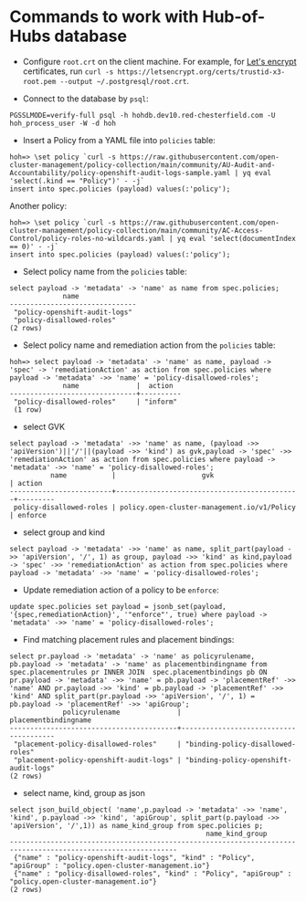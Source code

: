 # Commands to work with Hub-of-Hubs database

* Configure `root.crt` on the client machine. For example, for
[Let's encrypt](https://letsencrypt.org/) certificates, run `curl -s https://letsencrypt.org/certs/trustid-x3-root.pem --output ~/.postgresql/root.crt`.

* Connect to the database by `psql`:

```
PGSSLMODE=verify-full psql -h hohdb.dev10.red-chesterfield.com -U hoh_process_user -W -d hoh
```

* Insert a Policy from a YAML file into `policies` table:

```
hoh=> \set policy `curl -s https://raw.githubusercontent.com/open-cluster-management/policy-collection/main/community/AU-Audit-and-Accountability/policy-openshift-audit-logs-sample.yaml | yq eval 'select(.kind == "Policy")' - -j`
insert into spec.policies (payload) values(:'policy');
```

Another policy:
```
hoh=> \set policy `curl -s https://raw.githubusercontent.com/open-cluster-management/policy-collection/main/community/AC-Access-Control/policy-roles-no-wildcards.yaml | yq eval 'select(documentIndex == 0)' - -j`
insert into spec.policies (payload) values(:'policy');
```


* Select policy name from the `policies` table:

```
select payload -> 'metadata' -> 'name' as name from spec.policies;
             name              
-------------------------------
 "policy-openshift-audit-logs"
 "policy-disallowed-roles"
(2 rows)

```

* Select policy name and remediation action from the `policies` table:

```
hoh=> select payload -> 'metadata' -> 'name' as name, payload -> 'spec' -> 'remediationAction' as action from spec.policies where payload -> 'metadata' ->> 'name' = 'policy-disallowed-roles';
             name              |  action  
-------------------------------+----------
 "policy-disallowed-roles"     | "inform"
 (1 row)

```

* select GVK
```
select payload -> 'metadata' ->> 'name' as name, (payload ->> 'apiVersion')||'/'||(payload ->> 'kind') as gvk,payload -> 'spec' ->> 'remediationAction' as action from spec.policies where payload -> 'metadata' ->> 'name' = 'policy-disallowed-roles';
          name           |                     gvk                     | action  
-------------------------+---------------------------------------------+---------
 policy-disallowed-roles | policy.open-cluster-management.io/v1/Policy | enforce
```

* select group and kind
```
select payload -> 'metadata' ->> 'name' as name, split_part(payload ->> 'apiVersion', '/', 1) as group, payload ->> 'kind' as kind,payload -> 'spec' ->> 'remediationAction' as action from spec.policies where payload -> 'metadata' ->> 'name' = 'policy-disallowed-roles';
```

* Update remediation action of a policy to be `enforce`:

```
update spec.policies set payload = jsonb_set(payload, '{spec,remediationAction}', '"enforce"', true) where payload -> 'metadata' ->> 'name' = 'policy-disallowed-roles';
```

* Find matching placement rules and placement bindings:

```
select pr.payload -> 'metadata' -> 'name' as policyrulename, pb.payload -> 'metadata' -> 'name' as placementbindingname from spec.placementrules pr INNER JOIN  spec.placementbindings pb ON pr.payload -> 'metadata' ->> 'name' = pb.payload -> 'placementRef' ->> 'name' AND pr.payload ->> 'kind' = pb.payload -> 'placementRef' ->> 'kind' AND split_part(pr.payload ->> 'apiVersion', '/', 1) = pb.payload -> 'placementRef' ->> 'apiGroup';
             policyrulename              |         placementbindingname          
-----------------------------------------+---------------------------------------
 "placement-policy-disallowed-roles"     | "binding-policy-disallowed-roles"
 "placement-policy-openshift-audit-logs" | "binding-policy-openshift-audit-logs"
(2 rows)

```

* select name, kind, group as json

```
select json_build_object( 'name',p.payload -> 'metadata' ->> 'name', 'kind', p.payload ->> 'kind', 'apiGroup', split_part(p.payload ->> 'apiVersion', '/',1)) as name_kind_group from spec.policies p;
                                                name_kind_group                                                
---------------------------------------------------------------------------------------------------------------
 {"name" : "policy-openshift-audit-logs", "kind" : "Policy", "apiGroup" : "policy.open-cluster-management.io"}
 {"name" : "policy-disallowed-roles", "kind" : "Policy", "apiGroup" : "policy.open-cluster-management.io"}
(2 rows)
```
